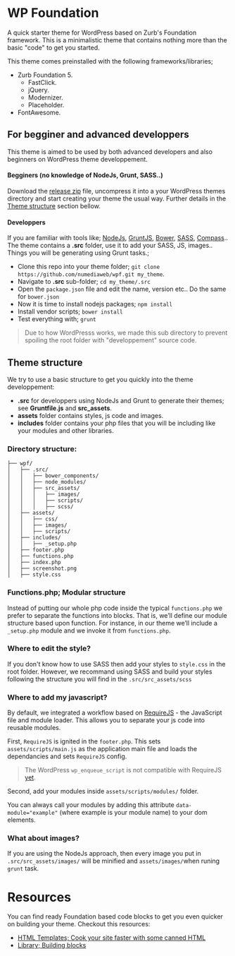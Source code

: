 # WP Foundation

A quick starter theme for WordPress based on Zurb's Foundation framework. This is a minimalistic theme that contains nothing more than the basic "code" to get you started. 

This theme comes preinstalled with the following frameworks/libraries;
* Zurb Foundation 5.
  * FastClick.
  * jQuery.
  * Modernizer.
  * Placeholder.
* FontAwesome.


## For begginer and advanced developpers

This theme is aimed to be used by both advanced developers and also beginners on WordPress theme developpement.

#### Begginers (no knowledge of NodeJs, Grunt, SASS..)

Download the [release zip](https://github.com/numediaweb/wpf/releases/latest) file, uncompress it into a your WordPress themes directory and start creating your theme the usual way. Further details in the [Theme structure](https://github.com/numediaweb/wpf#theme-structure) section bellow.

#### Developpers

If you are familiar with tools like; [NodeJs](http://nodejs.org/), [GruntJS](http://gruntjs.com/), [Bower](http://bower.io/), [SASS](http://sass-lang.com/), [Compass](http://compass-style.org/).. The theme contains a **.src** folder, use it to add your SASS, JS, images.. Things you will be generating using Grunt tasks.;
  * Clone this repo into your theme folder; `git clone https://github.com/numediaweb/wpf.git my_theme`.
  * Navigate to **.src** sub-folder; `cd my_theme/.src`
  * Open the `package.json` file and edit the name, version etc.. Do the same for `bower.json`
  * Now it is time to install nodejs packages; `npm install`
  * Install vendor scripts; `bower install`
  * Test everything with; `grunt`



> Due to how WordPresss works, we made this sub directory to prevent spoiling the root folder with "developpement" source code.

## Theme structure

We try to use a basic structure to get you quickly into the theme developpement:

* **.src** for developpers using NodeJs and Grunt to generate their themes; see **Gruntfile.js** and **src_assets**.
* **assets** folder contains styles, js code and images.
* **includes** folder contains your php files that you will be including like your modules and other libraries. 

### Directory structure:

```
├── wpf/
│   ├── .src/
│   │   ├── bower_components/
│   │   ├── node_modules/
│   │   ├── src_assets/
│   │   │   ├── images/
│   │   │   ├── scripts/
│   │   │   ├── scss/
│   ├── assets/
│   │   ├── css/
│   │   ├── images/
│   │   ├── scripts/
│   ├── includes/
│   │   ├── _setup.php
│   ├── footer.php
│   ├── functions.php
│   ├── index.php
│   ├── screenshot.png
│   ├── style.css
```

### Functions.php; Modular structure

Instead of putting our whole php code inside the typical `functions.php` we prefer to separate the functions into blocks. That is, we’ll define our module structure based upon function. For instance, in our theme we’ll include a `_setup.php` module and we invoke it from `functions.php`.

### Where to edit the style?

If you don't know how to use SASS then add your styles to `style.css` in the root folder. However, we recommand using SASS and build your styles following the structure you will find in the `.src/src_assets/scss`

### Where to add my javascript?

By default, we integrated a workflow based on [RequireJS](http://requirejs.org/) - the JavaScript file and module loader. This allows you to separate your js code into reusable modules.

First, `RequireJS` is ignited in the `footer.php`. This sets `assets/scripts/main.js` as the application main file and loads the dependancies and sets `RequireJS` config.

> The WordPress `wp_enqueue_script` is not compatible with RequireJS [yet](https://core.trac.wordpress.org/ticket/20558).

Second, add your modules inside `assets/scripts/modules/` folder.

You can always call your modules by adding this attribute `data-module="example"` (where example is your module name) to your dom elements.

### What about images?

If you are using the NodeJs approach, then every image you put in `.src/src_assets/images/` will be minified and `assets/images/`when runing `grunt` task.

# Resources

You can find ready Foundation based code blocks to get you even quicker on building your theme. Checkout this resources:
*  [HTML Templates; Cook your site faster with some canned HTML](http://foundation.zurb.com/templates.html)
*  [Library; Building blocks](http://patterntap.com/code)
